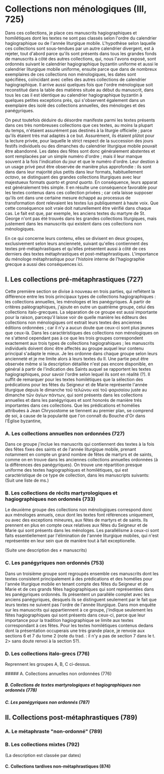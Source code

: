 # Collections non ménologiques (III, 725)

Dans ces collections, je place ces manuscrits hagiographiques et homilétiques dont les textes ne sont pas classés selon l'ordre du calendrier hagiographique ou de l'année liturgique mobile. 
L'hypothèse selon laquelle ces collections sont sous-tendues par un autre calendrier divergent, est à rejeter, 
tout d'abord parce qu'ils sont présents dans tous les grandes fonds de manuscrits à côté des autres collections, qui, nous l'avons exposé, sont ordonnés suivant le calendrier hagiographique byzantin uniforme et aussi le calendrier liturgique mobile uniforme,
ensuite parce que dans de nombreux exemplaires de ces collections non ménologiques, les dates sont spécifiées, coïncidant avec celles des autres collections de calendrier hagiographique.
Il arrive aussi quelques fois que l'ordre ménologique soit reconstitué dans la table des matiéres située au début du manuscrit, dans tous les cas il est identique au calendrier hagiographique byzantin à quelques petites exceptions près, qui s'observent également dans un exemplaire des isolé des collections annuelles, des ménologes et des panégyriques.

On peut toutefois déduire du désordre manifeste parmi les textes présents dans  ces  très nombreuses  collections que ces textes, au moins la plupart du temps, n'étaient assurément pas destinés à la liturgie officielle ; parce qu'ils étaient très mal adaptés à ce but.
Assurément, ils étaient plûtot pour la lecture privée, pour laquelle le strict respect de la succession des jours festifs individuels ou des dimanches du calendrier liturgique mobile pouvait être abandonné.
Les dates des fêtes sont donc généralement abstentes et sont remplacées par un simple numéro d'ordre ; mais il leur manque souvent à la fois l'indication du jour et que le numéro d'ordre.
Leur destion à un usage privé peut être observée de manière plus approfondie : ils sont dans dans leur majorité plus petits dans leur formats, habituellement *octavo*, se distinguant des grandes collections liturgiques avec leur majestueux formats *quarto* et *grand quarto*.
En conséquence, leurs apparat est généralement très simple.
Il en résulte une conséquence favorable pour les textes contenus dans ces collection privées ; car cela laisse supposer qu'ils ont dans une certaine mesure échappé au processus de transformation dont relevaient les textes lus publiquement à haute voix.
Que cette conséquence soit vraie doit naturellement être vérifié dans chaque cas.
Le fait est que, par exemple, les anciens textes du martyre de St. George n'ont pas été trouvés dans les grandes collections liturgiques, mais justement dans les manuscrits qui existent dans ces collections non ménologiques.

En ce qui concerne leurs contenu, elles se divisent en deux groupes, exclusivement selon leurs ancienneté, suivant qu'elles contiennent des textes pré-métaphrastiques et qu'elles présentent aussi à côté de ces derniers des textes métaphrastiques et post-métaphrastiques. L'importance du ménologe métaphrastique pour l'histoire interne de l'hagiographie grecque a aussi des conséquences ici.




## I. Les collections pré-métaphrastiques (727)

Cette première section se divise à nouveau en trois parties, qui reflétent la différence entre les trois principaux types de collections hagiographiques : les collections annuelles, les ménologes et les panégyriques.
À partir de critères paléographiques, j'ajoute en outre un quatrième groupe, celui des collections italo-grecques.
La séparation de ce groupe est aussi importante pour la raison, parcequ'il laisse voir de quelle manière les éditeurs des collections non ménologiques ont extrait leurs textes des anciennes éditions ordonnées ; car il n'y a aucun doute que ceux-ci sont plus jeunes que ceux-là.
Dans les caractèristiques des collections non ménologiques on ne s'attend cependant pas à ce que les trois groupes correspondent exactement aux trois types de collections hagiograhiques ; 
les manuscrits individuels doivent donc être affectés au groupe auquel leur contenu principal s'adapte le mieux.
Je les ordonne dans chaque groupe selon leurs ancienneté et je me limite alors à leurs textes du II.
Une partie peut être observée même si la description détaillée n'est pas encore disponible, en général à partir de l'indication des Saints auquel se rapportent les textes hagiographiques, pour savoir l'ordre selon lequel ils sont en réalité (?).
Il suffit de remarquer pour les textes homilétiques que la sélection des prédications pour les fêtes du Seigneur et de Marie représente l'année liturgique depuis le dimanche τοῦ τελώνου καὶ τοῦ φαρισαίου juste au dimanche τῶν ἀγίων πάντων, qui sont présents dans les collections annuelles et dans les panégyriques et sont honorés  de manière trés importantes dans ces collections.
Que les prédications et homélies attribuées à Jean Chrysostome se tiennent au premier plan, se comprend de soi,  à cause de  la popularité que l'on connaît du Bouche d'Or dans l'Église byzantine, 

 
### A. Les collections annuelles non ordonnées (727)

Dans ce groupe j'inclue les manuscrits qui contiennent des textes à la fois des fêtes fixes des saints et de l'année liturgique mobile, prenant notamment en compte  un grand nombre de fêtes de martyrs et de saints, comme on en trouve dans les anciennes collections annuelles ordonnées (à la différences des panégyriques).
On trouve une répartition presque uniforme des textes hagiographiques et homilétiques, qui est caractéristique de ce type de collection, dans les manuscripts suivants:
(Suit une liste de ms.)


### B. Les collections de récits martyrologiques et hagiographiques non ordonnés (733)

Le deuxième groupe des collections non ménologiques correspond donc aux ménologes annuels, ceux dont les textes font références uniquement, ou avec des exceptions mineures, aux fêtes de martyrs et de saints.
Ils prennent en plus en compte ceux relatives aux fêtes du Seigneur et de Marie qui sont présents dans les ménologes.
Les parallélisme à ceux-ci sont faits essentiellement par l'élimination de l'année liturgique mobiles, qui n'est représentée en leur sein que de manière tout à fait exceptionelle. 

(Suite une description des ≠ manuscrits)
### C. Les panégyriques non ordonnés (753)

Dans un troisième groupe sont regroupés ensemble ces manuscrits dont les textes consistent principalement à des prédications et des homélies pour l'année liturgique mobile en tenant compte des fêtes du Seigneur et de Marie et de ces grands fêtes hagiographiques qui sont représentées dans les panégyriques ordonnés.
Ils présentent un paralléle complet avec les anciens panégyriques, desquels ils se distinguent seulement par le fait que leurs textes ne suivent pas l'ordre de l'année liturgique.
Dans mon enquête sur les manuscrits qui appartiennent à ce groupe, j'indique seulement les fêtes hagiographiques qui sont présents dans ceux-ci, parce que leur importance pour la tradition hagiographique se limite aux textes correspondant à ces fêtes.
Pour les textes homilétiques contenus dedans dont la présentation occuperais une très grande place, je renvoie aux sections 6 et 7 du tome 2 (note du trad. : il n'y a pas de section 7 dans le t. 2> sans doute renvoi à la section 5?).

### D. Les collections italo-grecs (776)

Reprennent les groupes A, B, C ci-dessus.

##### A. Collections annuelles non ordonnées (776)

##### B. Collections de textes martyrologiques et hagiographiques non ordonnés (778)

##### C. Les panégyriques non ordonnés (787)


## II. Collections post-métaphrastiques (789)

### A. Le métaphraste "non-ordonné" (789)

### B. Les collections mixtes (792)

(La description est classée par dates)

#### C. Collections tardives non-métaphrastiques (874)

